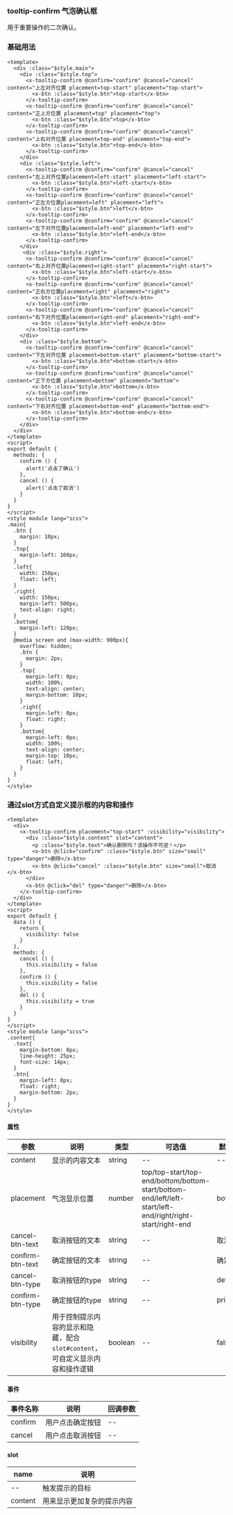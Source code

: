 ### tooltip-confirm 气泡确认框
用于重要操作的二次确认。

### 基础用法
```vue
<template>
  <div :class="$style.main">
    <div :class="$style.top">
      <x-tooltip-confirm @confirm="confirm" @cancel="cancel" content="上左对齐位置 placement=top-start" placement="top-start">
        <x-btn :class="$style.btn">top-start</x-btn>
      </x-tooltip-confirm>
      <x-tooltip-confirm @confirm="confirm" @cancel="cancel" content="正上方位置 placement=top" placement="top">
        <x-btn :class="$style.btn">top</x-btn>
      </x-tooltip-confirm>
      <x-tooltip-confirm @confirm="confirm" @cancel="cancel" content="上右对齐位置 placement=top-end" placement="top-end">
        <x-btn :class="$style.btn">top-end</x-btn>
      </x-tooltip-confirm>
    </div>
    <div :class="$style.left">
      <x-tooltip-confirm @confirm="confirm" @cancel="cancel" content="左上对齐位置placement=left-start" placement="left-start">
        <x-btn :class="$style.btn">left-start</x-btn>
      </x-tooltip-confirm>
      <x-tooltip-confirm @confirm="confirm" @cancel="cancel" content="正左方位置placement=left" placement="left">
        <x-btn :class="$style.btn">left</x-btn>
      </x-tooltip-confirm>
      <x-tooltip-confirm @confirm="confirm" @cancel="cancel" content="左下对齐位置placement=left-end" placement="left-end">
        <x-btn :class="$style.btn">left-end</x-btn>
      </x-tooltip-confirm>
    </div>
     <div :class="$style.right">
      <x-tooltip-confirm @confirm="confirm" @cancel="cancel" content="右上对齐位置placement=right-start" placement="right-start">
        <x-btn :class="$style.btn">left-start</x-btn>
      </x-tooltip-confirm>
      <x-tooltip-confirm @confirm="confirm" @cancel="cancel" content="正右方位置placement=right" placement="right">
        <x-btn :class="$style.btn">left</x-btn>
      </x-tooltip-confirm>
      <x-tooltip-confirm @confirm="confirm" @cancel="cancel" content="右下对齐位置placement=right-end" placement="right-end">
        <x-btn :class="$style.btn">left-end</x-btn>
      </x-tooltip-confirm>
    </div>
    <div :class="$style.bottom">
      <x-tooltip-confirm @confirm="confirm" @cancel="cancel" content="下左对齐位置 placement=bottom-start" placement="bottom-start">
        <x-btn :class="$style.btn">bottom-start</x-btn>
      </x-tooltip-confirm>
      <x-tooltip-confirm @confirm="confirm" @cancel="cancel" content="正下方位置 placement=bottom" placement="bottom">
        <x-btn :class="$style.btn">bottom</x-btn>
      </x-tooltip-confirm>
      <x-tooltip-confirm @confirm="confirm" @cancel="cancel" content="下右对齐位置 placement=bottom-end" placement="bottom-end">
        <x-btn :class="$style.btn">bottom-end</x-btn>
      </x-tooltip-confirm>
    </div>
  </div>
</template>
<script>
export default {
  methods: {
    confirm () {
      alert('点击了确认')
    },
    cancel () {
      alert('点击了取消')
    }
  }
}
</script>
<style module lang="scss">
.main{
  .btn {
    margin: 10px;
  }
  .top{
    margin-left: 160px; 
  }
  .left{
    width: 150px;
    float: left;
  }
  .right{
    width: 150px;
    margin-left: 500px; 
    text-align: right;
  }
  .bottom{
    margin-left: 120px; 
  }
  @media screen and (max-width: 900px){
    overflow: hidden;
    .btn {
      margin: 2px;
    }
    .top{
      margin-left: 0px;
      width: 100%;
      text-align: center;
      margin-bottom: 10px;
    }
    .right{
      margin-left: 0px;
      float: right;
    }
    .bottom{
      margin-left: 0px;
      width: 100%;
      text-align: center;
      margin-top: 10px;
      float: left;
    }
  }
}
</style>
```

### 通过slot方式自定义提示框的内容和操作
```vue
<template>
  <div>
    <x-tooltip-confirm placement="top-start" :visibility="visibility">
      <div :class="$style.content" slot="content">
        <p :class="$style.text">确认删除吗？该操作不可逆！</p>
        <x-btn @click="confirm" :class="$style.btn" size="small" type="danger">删除</x-btn>
        <x-btn @click="cancel" :class="$style.btn" size="small">取消</x-btn>
      </div>
      <x-btn @click="del" type="danger">删除</x-btn>
    </x-tooltip-confirm>
  </div>
</template>
<script>
export default {
  data () {
    return {
      visibility: false
    }
  },
  methods: {
    cancel () {
      this.visibility = false
    },
    confirm () {
      this.visibility = false
    },
    del () {
      this.visibility = true
    }
  }
}
</script>
<style module lang="scss">
.content{
  .text{
    margin-bottom: 8px;
    line-height: 25px;
    font-size: 14px;
  }
  .btn{
    margin-left: 8px;
    float: right;
    margin-bottom: 2px;
  }
}
</style>
```

#### 属性
| 参数      | 说明    | 类型      | 可选值       | 默认值   |
|---------- |-------- |---------- |-------------  |-------- |
| content  | 显示的内容文本 | string  |   -- |    --     |
| placement  | 气泡显示位置 |  number  |  top/top-start/top-end/bottom/bottom-start/bottom-end/left/left-start/left-end/right/right-start/right-end |    bottom     |
| cancel-btn-text  | 取消按钮的文本 | string  |   -- |    取消     |
| confirm-btn-text  | 确定按钮的文本 | string  |   -- |    确定     |
| cancel-btn-type  | 取消按钮的type | string  |   -- |    default     |
| confirm-btn-type  | 确定按钮的type | string  |   -- |    primary     |
| visibility  |  用于控制提示内容的显示和隐藏，配合`slot#content`，可自定义显示内容和操作逻辑 | boolean  |    --     |  false     |

#### 事件
| 事件名称      | 说明    | 回调参数  |
|---------- |-------- |---------- |
| confirm | 用户点击确定按钮 | --  |
| cancel | 用户点击取消按钮 | --  |

#### slot
| name      | 说明    |
|---------- |-------- |
| --  | 触发提示的目标 |
| content  | 用来显示更加复杂的提示内容 |